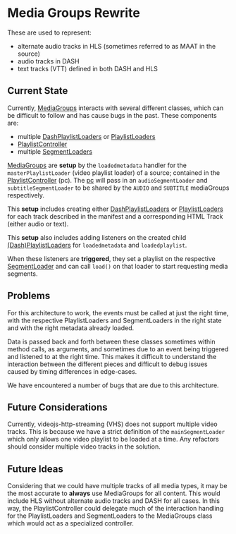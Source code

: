 # Media Groups Rewrite

These are used to represent:
- alternate audio tracks in HLS (sometimes referred to as MAAT in the source)
- audio tracks in DASH
- text tracks (VTT) defined in both DASH and HLS

## Current State

Currently, [MediaGroups][mg] interacts with several different classes, which can be difficult to follow and has cause bugs in the past. These components are:
- multiple [DashPlaylistLoaders][dpl] or [PlaylistLoaders][pl]
- [PlaylistController][pc]
- multiple [SegmentLoaders][sl]

[MediaGroups][mg] are **setup** by the `loadedmetadata` handler for the `masterPlaylistLoader` (video playlist loader) of a source; contained in the [PlaylistController][pc] (pc). The [pc] will pass in an `audioSegmentLoader` and `subtitleSegmentLoader` to be shared by the `AUDIO` and `SUBTITLE` mediaGroups respectively.

This **setup** includes creating either [DashPlaylistLoaders][dpl] or [PlaylistLoaders][pl] for each track described in the manifest and a corresponding HTML Track (either audio or text).

This **setup** also includes adding listeners on the created child [(Dash)PlaylistLoaders][pl] for `loadedmetadata` and `loadedplaylist`.

When these listeners are **triggered**, they set a playlist on the respective [SegmentLoader][sl] and can call `load()` on that loader to start requesting media segments.

## Problems

For this architecture to work, the events must be called at just the right time, with the respective PlaylistLoaders and SegmentLoaders in the right state and with the right metadata already loaded.

Data is passed back and forth between these classes sometimes within method calls, as arguments, and sometimes due to an event being triggered and listened to at the right time. This makes it difficult to understand the interaction between the different pieces and difficult to debug issues caused by timing differences in edge-cases.

We have encountered a number of bugs that are due to this architecture.

## Future Considerations

Currently, videojs-http-streaming (VHS) does not support multiple video tracks. This is because we have a strict definition of the `mainSegmentLoader` which only allows one video playlist to be loaded at a time. Any refactors should consider multiple video tracks in the solution.

## Future Ideas

Considering that we could have multiple tracks of all media types, it may be the most accurate to **always** use MediaGroups for all content. This would include HLS without alternate audio tracks and DASH for all cases. In this way, the PlaylistController could delegate much of the interaction handling for the PlaylistLoaders and SegmentLoaders to the MediaGroups class which would act as a specialized controller.

[dpl]: ../src/dash-playlist-loader.js
[mg]: ../src/media-groups.js
[pl]: ../src/playlist-loader.js
[pc]: ../src/master-playlist-controller.js
[sl]: ../src/segment-loader.js
